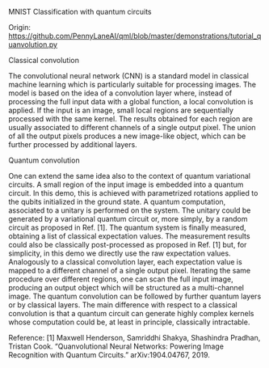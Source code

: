 MNIST Classification with quantum circuits

Origin: https://github.com/PennyLaneAI/qml/blob/master/demonstrations/tutorial_quanvolution.py

Classical convolution

The convolutional neural network (CNN) is a standard model in classical machine learning which is particularly suitable for processing images. The model is based on the idea of a convolution layer where, instead of processing the full input data with a global function, a local convolution is applied. If the input is an image, small local regions are sequentially processed with the same kernel. The results obtained for each region are usually associated to different channels of a single output pixel. The union of all the output pixels produces a new image-like object, which can be further processed by additional layers.

Quantum convolution

One can extend the same idea also to the context of quantum variational circuits. A small region of the input image is embedded into a quantum circuit. In this demo, this is achieved with parametrized rotations applied to the qubits initialized in the ground state. A quantum computation, associated to a unitary is performed on the system. The unitary could be generated by a variational quantum circuit or, more simply, by a random circuit as proposed in Ref. [1]. The quantum system is finally measured, obtaining a list of classical expectation values. The measurement results could also be classically post-processed as proposed in Ref. [1] but, for simplicity, in this demo we directly use the raw expectation values. Analogously to a classical convolution layer, each expectation value is mapped to a different channel of a single output pixel. Iterating the same procedure over different regions, one can scan the full input image, producing an output object which will be structured as a multi-channel image. The quantum convolution can be followed by further quantum layers or by classical layers. The main difference with respect to a classical convolution is that a quantum circuit can generate highly complex kernels whose computation could be, at least in principle, classically intractable.

Reference: [1] Maxwell Henderson, Samriddhi Shakya, Shashindra Pradhan, Tristan Cook. “Quanvolutional Neural Networks: Powering Image Recognition with Quantum Circuits.” arXiv:1904.04767, 2019.
